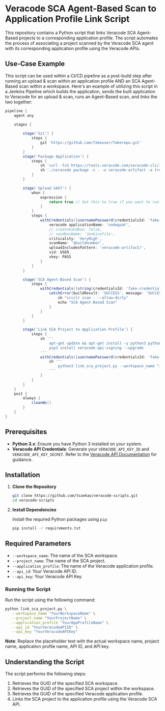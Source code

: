# Veracode SCA Agent-Based Scan to Application Profile Link Script

This repository contains a Python script that links Veracode SCA Agent-Based projects to a corresponding application profile. The script automates the process of associating a project scanned by the Veracode SCA agent with its corresponding application profile using the Veracode APIs.

## Use-Case Example

This script can be used within a CI/CD pipeline as a post-build step after running an upload & scan within an application profile AND an SCA Agent-Based scan within a workspace. Here's an example of utilizing this script in a Jenkins Pipeline which builds the application, sends the built application to Veracode for an upload & scan, runs an Agent-Based scan, and links the two together:

```groovy
pipeline {
    agent any

    stages {
        
        stage('Git') {
            steps {
                git 'https://github.com/fakeuser/fakerepo.git'
            }
        }
        stage('Package Application') {
            steps {
                sh 'curl -fsS https://tools.veracode.com/veracode-cli/install | sh'
                sh './veracode package -s . -o veracode-artifact -a trust'
            }
        }

        stage('Upload SAST') {
            when {
                expression {
                    return true // Set this to true if you want to run this stage
                }
            }
            steps {
                withCredentials([usernamePassword(credentialsId: 'fake-credentials-id-sast', passwordVariable: 'PASS', usernameVariable: 'USER')]) {
                    veracode applicationName: 'nodegoat',
                    // createSandbox: false,
                    // sandboxName: 'JenkinsFile',
                    criticality: 'VeryHigh',
                    scanName: '$buildnumber',
                    uploadIncludesPattern: 'veracode-artifact/',
                    vid: USER,
                    vkey: PASS
                }
            }
        }

        stage('SCA Agent-Based Scan') {
            steps {
                withCredentials([string(credentialsId: 'fake-credentials-id-srcclr', variable: 'SRCCLR_API_TOKEN')]) {
                    catchError(buildResult: 'SUCCESS', message: 'SUCCESS') {
                        sh "srcclr scan . --allow-dirty" 
                        echo "SCA Agent-Based Scan"
                    }
                }
            }
        }

        stage('Link SCA Project to Application Profile') {
            steps {
                sh '''
                    apt-get update && apt-get install -y python3 python3-pip || true
                    pip3 install veracode-api-signing --upgrade
                '''
                withCredentials([usernamePassword(credentialsId: 'fake-credentials-id-link', passwordVariable: 'PASS', usernameVariable: 'USER')]) {
                    sh '''
                        python3 link_sca_project.py --workspace_name "Jenkins Demo" --project_name "fakeuser/fakerepo" --application_profile "nodegoat" --api_id "${USER}" --api_key "${PASS}"
                    '''
                }
            }
        }
    }
    post { 
        always { 
            cleanWs()
        }
    }
}
```

## Prerequisites

- **Python 3.x**: Ensure you have Python 3 installed on your system.
- **Veracode API Credentials**: Generate your `VERACODE_API_KEY_ID` and `VERACODE_API_KEY_SECRET`. Refer to the [Veracode API Documentation](https://docs.veracode.com/r/c_getting_started_with_the_veracode_api) for guidance.

## Installation

1. **Clone the Repository**

   ```bash
   git clone https://github.com/tsaekao/veracode-scripts.git
   cd veracode-scripts
   ```

2. **Install Dependencies**

   Install the required Python packages using `pip`:

   ```bash
   pip install -r requirements.txt
   ```

## Required Parameters

- `--workspace_name`: The name of the SCA workspace.
- `--project_name`: The name of the SCA project.
- `--application_profile`: The name of the Veracode application profile.
- `--api_id`: Your Veracode API ID.
- `--api_key`: Your Veracode API Key.

### Running the Script

Run the script using the following command:

   ```bash
   python link_sca_project.py \
      --workspace_name "YourWorkspaceName" \
      --project_name "YourProjectName" \
      --application_profile "YourAppProfileName" \
      --api_id "YourVeracodeAPIID" \
      --api_key "YourVeracodeAPIKey"
   ```

**Note**: Replace the placeholder text with the actual workspace name, project name, application profile name, API ID, and API key.

## Understanding the Script

The script performs the following steps:

1. Retrieves the GUID of the specified SCA workspace.
2. Retrieves the GUID of the specified SCA project within the workspace.
3. Retrieves the GUID of the specified Veracode application profile.
4. Links the SCA project to the application profile using the Veracode SCA API.
